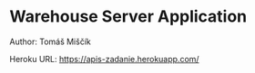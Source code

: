 # Warehouse Server Application

Author: Tomáš Miščík

Heroku URL: https://apis-zadanie.herokuapp.com/

